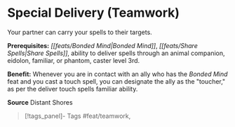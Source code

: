 ﻿---
cssclass: [feats]

---
# Special Delivery (Teamwork)

Your partner can carry your spells to their targets.

**Prerequisites:** _[[feats/Bonded Mind|Bonded Mind]]_, _[[feats/Share Spells|Share Spells]]_, ability to deliver spells through an animal companion, eidolon, familiar, or phantom, caster level 3rd.

**Benefit:** Whenever you are in contact with an ally who has the _Bonded Mind_ feat and you cast a touch spell, you can designate the ally as the "toucher," as per the deliver touch spells familiar ability.

**Source** Distant Shores
>[!tags_panel]- Tags
> #feat/teamwork, 